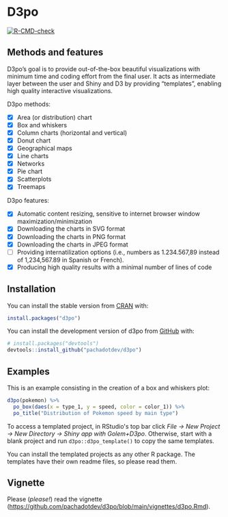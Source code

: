 # D3po

<!-- badges: start -->

[![R-CMD-check](https://github.com/pachadotdev/d3po/actions/workflows/R-CMD-check.yaml/badge.svg)](https://github.com/pachadotdev/d3po/actions/workflows/R-CMD-check.yaml)
<!-- badges: end -->

## Methods and features

D3po’s goal is to provide out-of-the-box beautiful visualizations with
minimum time and coding effort from the final user. It acts as
intermediate layer between the user and Shiny and D3 by providing
“templates”, enabling high quality interactive visualizations.

D3po methods:

- [x] Area (or distribution) chart
- [x] Box and whiskers
- [x] Column charts (horizontal and vertical)
- [x] Donut chart
- [x] Geographical maps
- [x] Line charts
- [x] Networks
- [x] Pie chart
- [x] Scatterplots
- [x] Treemaps

D3po features:

- [x] Automatic content resizing, sensitive to internet browser window
  maximization/minimization
- [x] Downloading the charts in SVG format
- [x] Downloading the charts in PNG format
- [x] Downloading the charts in JPEG format
- [ ] Providing internatilization options (i.e., numbers as 1.234.567,89
  instead of 1,234,567.89 in Spanish or French).
- [x] Producing high quality results with a minimal number of lines of
  code

## Installation

You can install the stable version from
[CRAN](https://cran.r-project.org/) with:

``` r
install.packages("d3po")
```

You can install the development version of d3po from
[GitHub](https://github.com/) with:

``` r
# install.packages("devtools")
devtools::install_github("pachadotdev/d3po")
```

## Examples

This is an example consisting in the creation of a box and whiskers
plot:

``` r
d3po(pokemon) %>%
  po_box(daes(x = type_1, y = speed, color = color_1)) %>%
  po_title("Distribution of Pokemon speed by main type")
```

To access a templated project, in RStudio's top bar click *File -> New Project -> New Directory -> Shiny app with Golem+D3po*. Otherwise, start with a blank project and run `d3po::d3po_template()` to copy the same templates.

You can install the templated projects as any other R package. The templates have their own readme files, so please read them.

## Vignette

Please (*please!*) read the vignette (<https://github.com/pachadotdev/d3po/blob/main/vignettes/d3po.Rmd>).
